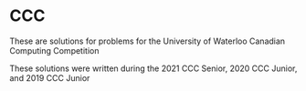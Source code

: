# CCC
These are solutions for problems for the University of Waterloo Canadian Computing Competition

These solutions were written during the 2021 CCC Senior, 2020 CCC Junior, and 2019 CCC Junior